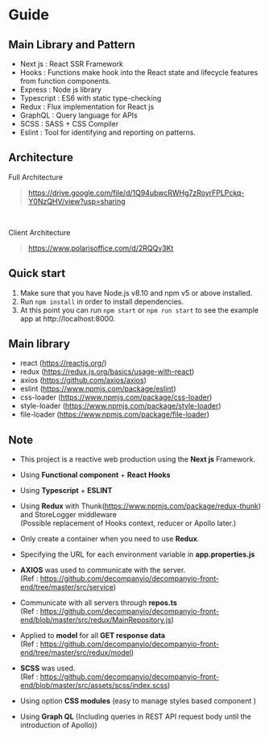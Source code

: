 # Guide

## Main Library and Pattern
- Next js : React SSR Framework 
- Hooks : Functions make hook into the React state and lifecycle features from function components.
- Express : Node js library
- Typescript : ES6 with static type-checking
- Redux : Flux implementation for React js
- GraphQL : Query language for APIs
- SCSS : SASS + CSS Compiler
- Eslint : Tool for identifying and reporting on patterns.

## Architecture
Full Architecture
> https://drive.google.com/file/d/1Q94ubwcRWHg7zRoyrFPLPckq-Y0NzQHV/view?usp=sharing

<br>

Client Architecture
> https://www.polarisoffice.com/d/2RQQv3Kt


## Quick start
1. Make sure that you have Node.js v8.10 and npm v5 or above installed.
2. Run `npm install`  in order to install dependencies.
3. At this point you can run `npm start` or `npm run start` to see the example app at http://localhost:8000.

## Main library
- react (https://reactjs.org/)
- redux (https://redux.js.org/basics/usage-with-react)
- axios (https://github.com/axios/axios)
- eslint (https://www.npmjs.com/package/eslint) 
- css-loader (https://www.npmjs.com/package/css-loader)
- style-loader (https://www.npmjs.com/package/style-loader)
- file-loader (https://www.npmjs.com/package/file-loader)

## Note
- This project is a reactive web production using the <b>Next js</b> Framework.
- Using <b>Functional component</b> + <b>React Hooks</b>
- Using <b>Typescript</b> + <b>ESLINT</b>
- Using <b>Redux</b> with Thunk(https://www.npmjs.com/package/redux-thunk) and StoreLogger middleware
<br> (Possible replacement of Hooks context, reducer or Apollo later.)
- Only create a container when you need to use <b>Redux</b>.
- Specifying the URL for each environment variable in <b>app.properties.js</b>
- <b>AXIOS</b> was used to communicate with the server.
<br>(Ref : https://github.com/decompanyio/decompanyio-front-end/tree/master/src/service)

- Communicate with all servers through <b>repos.ts</b>
<br>(Ref : https://github.com/decompanyio/decompanyio-front-end/blob/master/src/redux/MainRepository.js)

- Applied to <b>model</b> for all <b>GET response data</b> 
<br>(Ref : https://github.com/decompanyio/decompanyio-front-end/tree/master/src/redux/model)  

- <b>SCSS</b> was used. 
<br>(Ref : https://github.com/decompanyio/decompanyio-front-end/blob/master/src/assets/scss/index.scss)
- Using option <b>CSS modules</b> (easy to manage styles based component ) 
- Using <b>Graph QL</b> (Including queries in REST API request body until the introduction of Apollo))